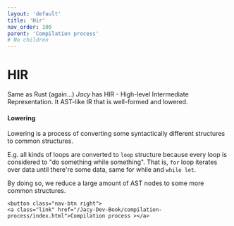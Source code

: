 ```yaml
---
layout: 'default'
title: 'Hir'
nav_order: 100
parent: 'Compilation process'
# No children
---
```


# HIR

Same as Rust (again...) _Jacy_ has HIR - High-level Intermediate Representation. It AST-like IR that is well-formed and
lowered.

#### Lowering

Lowering is a process of converting some syntactically different structures to common structures.

E.g. all kinds of loops are converted to `loop` structure because every loop is considered to "do something while
something". That is, `for` loop iterates over data until there're some data, same for while and `while let`.

By doing so, we reduce a large amount of AST nodes to some more common structures.
<div class="nav-btn-block">
    
    <button class="nav-btn right">
    <a class="link" href="/Jacy-Dev-Book/compilation-process/index.html">Compilation process ></a>
</button>

</div>
